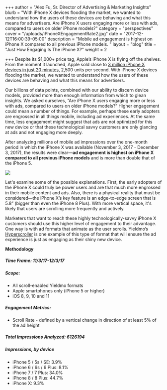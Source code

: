 +++
author = "Alex Fu, Sr. Director of Advertising & Marketing Insights"
blurb = "With iPhone X devices flooding the market, we wanted to understand how the users of these devices are behaving and what this means for advertisers. Are iPhone X users engaging more or less with ads, compared to users on older iPhone models?"
category = "perspectives"
cover = "/uploads/iPhoneXEngagementRate2.jpg"
date = "2017-12-12T16:00:39-05:00"
description = "Mobile ad engagement is highest on iPhone X compared to all previous iPhone models. "
layout = "blog"
title = "Just How Engaging Is The iPhone X?"
weight = 2

+++
Despite its $1,000+ price tag, Apple’s iPhone X is flying off the shelves. From the moment it launched, Apple sold close to [3 million iPhone X devices in just 20 minutes](https://www.computerworld.com/article/3236414/apple-ios/this-is-why-iphone-x-is-apples-most-important-product.html), 2,500 units per second. With iPhone X devices flooding the market, we wanted to understand how the users of these devices are behaving and what this means for advertisers.

Our billions of data points, combined with our ability to discern device models, provided more than enough information from which to glean insights. We asked ourselves, “Are iPhone X users engaging more or less with ads, compared to users on older iPhone models?” Higher engagement could mean a number of things. For example, perhaps these early adopters are engrossed in all things mobile, including ad experiences. At the same time, less engagement might suggest that ads are not optimized for this new device or that these technological savvy customers are only glancing at ads and not engaging more deeply.

After analyzing millions of mobile ad impressions over the one-month period in which the iPhone X was available (November 3, 2017 - December 3, 2017), the results were clear—**ad engagement is highest on iPhone X compared to all previous iPhone models** and is more than double that of the iPhone 5.

![](/uploads/iphoneXscrollrate.gif)

Let's examine some of the possible explanations. First, the early adopters of the iPhone X could truly be power users and are that much more engrossed in their mobile content and ads. Also, there is a physical reality that must be considered—the iPhone X’s key feature is an edge-to-edge screen that is 5.8” (bigger than even the iPhone 8 Plus). With more vertical space, it's likely that users are scrolling more frequently and actively.

Marketers that want to reach these highly technologically-savvy iPhone X customers should use this higher level of engagement to their advantage. One way is with ad formats that animate as the user scrolls. Yieldmo’s [Hyperscroller](https://formats.yieldmo.com/#/format/hyperplay) is one example of this type of format that will ensure the ad experience is just as engaging as their shiny new device.

**Methodology**

##### **Time Frame: 11/3/17-12/3/17**

##### **Scope:**

* All scroll-enabled Yieldmo formats
* Apple smartphones only (iPhone 5 or higher)
* iOS 8, 9, 10 and 11

##### **Engagement Metrics:**

* Scroll Rate - defined by a vertical change in direction of at least 5% of the ad height

##### **Total Impressions Analyzed: 6126194**

##### **Impressions, by device**

* iPhone 5 / 5s / SE: 3.9%
* iPhone 6 / 6s / 6 Plus: 8.1%
* iPhone 7 / 7 Plus: 34.0%
* iPhone 8 / 8 Plus: 44.7%
* iPhone X: 9.3%
